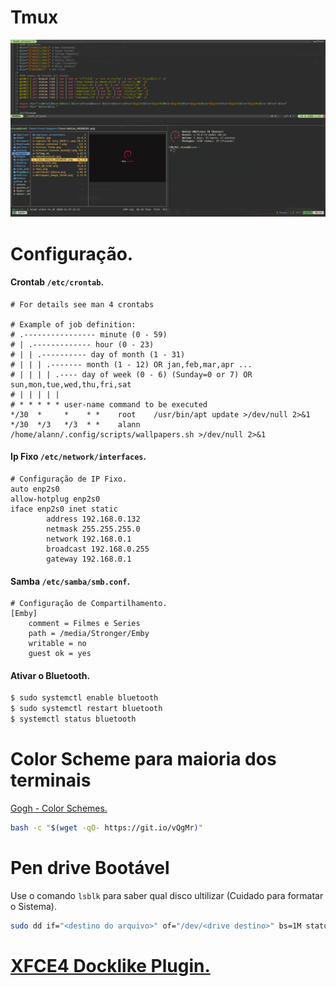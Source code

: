 # Tmux
![Screenshot of my desktop](https://raw.githubusercontent.com/alannssantos/dotfiles/master/.screenshots/Tmux.png "Screenshot")
# Configuração.
#### Crontab `/etc/crontab`.
```
# For details see man 4 crontabs

# Example of job definition:
# .---------------- minute (0 - 59)
# | .------------- hour (0 - 23)
# | | .---------- day of month (1 - 31)
# | | | .------- month (1 - 12) OR jan,feb,mar,apr ...
# | | | | .---- day of week (0 - 6) (Sunday=0 or 7) OR sun,mon,tue,wed,thu,fri,sat
# | | | | |
# * * * * * user-name command to be executed
*/30  *     *    * *    root    /usr/bin/apt update >/dev/null 2>&1
*/30  */3   */3  * *    alann   /home/alann/.config/scripts/wallpapers.sh >/dev/null 2>&1
```
#### Ip Fixo `/etc/network/interfaces`.
```
# Configuração de IP Fixo.
auto enp2s0
allow-hotplug enp2s0
iface enp2s0 inet static
        address 192.168.0.132
        netmask 255.255.255.0
        network 192.168.0.1
        broadcast 192.168.0.255
        gateway 192.168.0.1
```
#### Samba `/etc/samba/smb.conf`.
```
# Configuração de Compartilhamento.
[Emby]
	comment = Filmes e Series
	path = /media/Stronger/Emby
	writable = no
	guest ok = yes

```
#### Ativar o Bluetooth.
```bash
$ sudo systemctl enable bluetooth
$ sudo systemctl restart bluetooth
$ systemctl status bluetooth
```
# Color Scheme para maioria dos terminais
[Gogh - Color Schemes.](https://gogh-co.github.io/Gogh/)
```bash
bash -c "$(wget -qO- https://git.io/vQgMr)"
```
# Pen drive Bootável
Use o comando `lsblk` para saber qual disco ultilizar (Cuidado para formatar o Sistema).
```bash
sudo dd if="<destino do arquivo>" of="/dev/<drive destino>" bs=1M status=progress
```
# [XFCE4 Docklike Plugin.](https://launchpad.net/~xubuntu-dev/+archive/ubuntu/extras/+packages)
